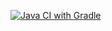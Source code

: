[![Java CI with Gradle](https://github.com/Dexx149/AutoTestHW6/actions/workflows/gradle.yml/badge.svg)](https://github.com/Dexx149/AutoTestHW6/actions/workflows/gradle.yml)
